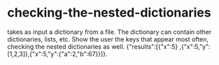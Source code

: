 # checking-the-nested-dictionaries
 takes as input a dictionary from a file. The dictionary can contain other dictionaries, lists, etc. Show the user the keys that appear most often, checking the nested dictionaries as well. {"results":[{"x":5} ,{"x":5,"y":[1,2,3]},{"x":5,"y":{"a":2,"b":67}}]}.
